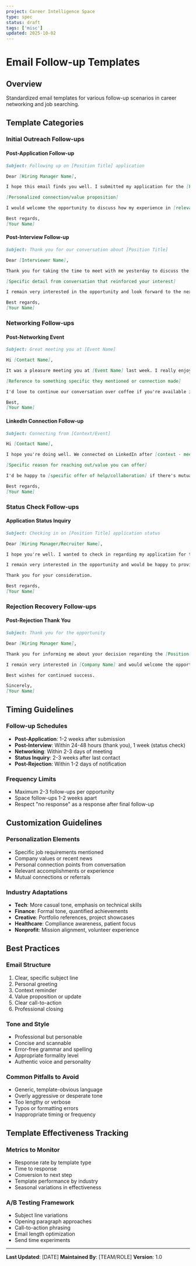 ```yaml
---
project: Career Intelligence Space
type: spec
status: draft
tags: ['misc']
updated: 2025-10-02
---
```


# Email Follow-up Templates

## Overview
Standardized email templates for various follow-up scenarios in career networking and job searching.

## Template Categories

### Initial Outreach Follow-ups
#### Post-Application Follow-up
```markdown
Subject: Following up on [Position Title] application

Dear [Hiring Manager Name],

I hope this email finds you well. I submitted my application for the [Position Title] role at [Company Name] on [Date] and wanted to follow up to express my continued interest.

[Personalized connection/value proposition]

I would welcome the opportunity to discuss how my experience in [relevant area] could contribute to [specific company goal/project].

Best regards,
[Your Name]
```

#### Post-Interview Follow-up
```markdown
Subject: Thank you for our conversation about [Position Title]

Dear [Interviewer Name],

Thank you for taking the time to meet with me yesterday to discuss the [Position Title] role. I was particularly excited to learn about [specific project/initiative discussed].

[Specific detail from conversation that reinforced your interest]

I remain very interested in the opportunity and look forward to the next steps in the process.

Best regards,
[Your Name]
```

### Networking Follow-ups
#### Post-Networking Event
```markdown
Subject: Great meeting you at [Event Name]

Hi [Contact Name],

It was a pleasure meeting you at [Event Name] last week. I really enjoyed our conversation about [specific topic discussed].

[Reference to something specific they mentioned or connection made]

I'd love to continue our conversation over coffee if you're available in the coming weeks.

Best,
[Your Name]
```

#### LinkedIn Connection Follow-up
```markdown
Subject: Connecting from [Context/Event]

Hi [Contact Name],

I hope you're doing well. We connected on LinkedIn after [context - meeting, mutual connection, etc.].

[Specific reason for reaching out/value you can offer]

I'd be happy to [specific offer of help/collaboration] if there's mutual interest.

Best regards,
[Your Name]
```

### Status Check Follow-ups
#### Application Status Inquiry
```markdown
Subject: Checking in on [Position Title] application status

Dear [Hiring Manager/Recruiter Name],

I hope you're well. I wanted to check in regarding my application for the [Position Title] role submitted on [Date].

I remain very interested in the opportunity and would be happy to provide any additional information that might be helpful.

Thank you for your consideration.

Best regards,
[Your Name]
```

### Rejection Recovery Follow-ups
#### Post-Rejection Thank You
```markdown
Subject: Thank you for the opportunity

Dear [Hiring Manager Name],

Thank you for informing me about your decision regarding the [Position Title] role. While I'm disappointed, I appreciate the time and consideration given to my application.

I remain very interested in [Company Name] and would welcome the opportunity to be considered for future roles that align with my background.

Best wishes for continued success.

Sincerely,
[Your Name]
```

## Timing Guidelines

### Follow-up Schedules
- **Post-Application**: 1-2 weeks after submission
- **Post-Interview**: Within 24-48 hours (thank you), 1 week (status check)
- **Networking**: Within 2-3 days of meeting
- **Status Inquiry**: 2-3 weeks after last contact
- **Post-Rejection**: Within 1-2 days of notification

### Frequency Limits
- Maximum 2-3 follow-ups per opportunity
- Space follow-ups 1-2 weeks apart
- Respect "no response" as a response after final follow-up

## Customization Guidelines

### Personalization Elements
- Specific job requirements mentioned
- Company values or recent news
- Personal connection points from conversation
- Relevant accomplishments or experience
- Mutual connections or referrals

### Industry Adaptations
- **Tech**: More casual tone, emphasis on technical skills
- **Finance**: Formal tone, quantified achievements
- **Creative**: Portfolio references, project showcases
- **Healthcare**: Compliance awareness, patient focus
- **Nonprofit**: Mission alignment, volunteer experience

## Best Practices

### Email Structure
1. Clear, specific subject line
2. Personal greeting
3. Context reminder
4. Value proposition or update
5. Clear call-to-action
6. Professional closing

### Tone and Style
- Professional but personable
- Concise and scannable
- Error-free grammar and spelling
- Appropriate formality level
- Authentic voice and personality

### Common Pitfalls to Avoid
- Generic, template-obvious language
- Overly aggressive or desperate tone
- Too lengthy or verbose
- Typos or formatting errors
- Inappropriate timing or frequency

## Template Effectiveness Tracking

### Metrics to Monitor
- Response rate by template type
- Time to response
- Conversion to next step
- Template performance by industry
- Seasonal variations in effectiveness

### A/B Testing Framework
- Subject line variations
- Opening paragraph approaches
- Call-to-action phrasing
- Email length optimization
- Send time experiments

---

**Last Updated**: [DATE]
**Maintained By**: [TEAM/ROLE]
**Version**: 1.0
